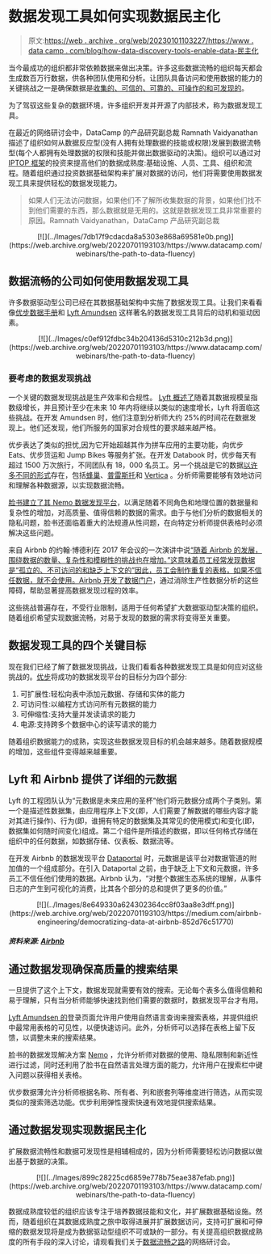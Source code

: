# 数据发现工具如何实现数据民主化

> 原文:[https://web . archive . org/web/20230101103227/https://www . data camp . com/blog/how-data-discovery-tools-enable-data-民主化](https://web.archive.org/web/20230101103227/https://www.datacamp.com/blog/how-data-discovery-tools-enable-data-democratization)

当今最成功的组织都非常依赖数据来做出决策。许多这些数据流畅的组织每天都会生成数百万行数据，供各种团队使用和分析。让团队具备访问和使用数据的能力的关键挑战之一是确保数据是[收集的、可信的、可靠的、可操作的和可发现的](https://web.archive.org/web/20220701193103/https://www.datacamp.com/resources/webinars/operationalizing-data-within-large-organizations)。

为了驾驭这些复杂的数据环境，许多组织开发并开源了内部技术，称为数据发现工具。

在最近的网络研讨会中，DataCamp 的产品研究副总裁 Ramnath Vaidyanathan 描述了组织如何从数据反应型(没有人拥有处理数据的技能或权限)发展到数据流畅型(每个人都拥有处理数据的权限和技能并做出数据驱动的决策)。组织可以通过对 [IPTOP 框架](https://web.archive.org/web/20220701193103/https://www.datacamp.com/community/blog/iptop)的投资来提高他们的数据成熟度:基础设施、人员、工具、组织和流程。随着组织通过投资数据基础架构来扩展对数据的访问，他们将需要使用数据发现工具来提供轻松的数据发现能力。

> 如果人们无法访问数据，如果他们不了解所收集数据的背景，如果他们找不到他们需要的东西，那么数据就是无用的。这就是数据发现工具非常重要的原因。Ramnath Vaidyanathan，DataCamp 产品研究副总裁

<center>[![](../Images/7db17f9cdacda8a5303e868a69581e0b.png)](https://web.archive.org/web/20220701193103/https://www.datacamp.com/webinars/the-path-to-data-fluency)</center>

## 数据流畅的公司如何使用数据发现工具

许多数据驱动型公司已经在其数据基础架构中实施了数据发现工具。让我们来看看像[优步数据手册](https://web.archive.org/web/20220701193103/https://eng.uber.com/metadata-insights-databook/)和 [Lyft Amundsen](https://web.archive.org/web/20220701193103/https://www.amundsen.io/) 这样著名的数据发现工具背后的动机和驱动因素。

<center>[![](../Images/c0ef912fdbc34b204136d5310c212b3d.png)](https://web.archive.org/web/20220701193103/https://www.datacamp.com/webinars/the-path-to-data-fluency)</center>

### 要考虑的数据发现挑战

一个关键的数据发现挑战是生产效率和合规性。 [Lyft 概述了](https://web.archive.org/web/20220701193103/https://eng.lyft.com/amundsen-lyfts-data-discovery-metadata-engine-62d27254fbb9)随着其数据规模呈指数级增长，并且预计至少在未来 10 年内将继续以类似的速度增长，Lyft 将面临这些挑战。在开发 Amundsen 时，他们注意到分析师大约 25%的时间花在数据发现上。他们还发现，他们所服务的国家对合规性的要求越来越严格。

优步表达了类似的担忧,因为它开始超越其作为拼车应用的主要功能，向优步 Eats、优步货运和 Jump Bikes 等服务扩张。在开发 Databook 时，优步每天有超过 1500 万次旅行，不同团队有 18，000 名员工。另一个挑战是它的数据[以许多不同的形式](https://web.archive.org/web/20220701193103/https://eng.uber.com/databook/)存在，包括[蜂巢](https://web.archive.org/web/20220701193103/https://hive.apache.org/)、[普雷斯托](https://web.archive.org/web/20220701193103/https://prestodb.io/)和 [Vertica](https://web.archive.org/web/20220701193103/https://www.vertica.com/) 。分析师需要能够有效地访问和理解各种数据源，以实现数据流畅。

[脸书建立了其 Nemo 数据发现平台](https://web.archive.org/web/20220701193103/https://engineering.fb.com/2020/10/09/data-infrastructure/nemo/)，以满足随着不同角色和地理位置的数据量和复杂性的增加，对高质量、值得信赖的数据的需求。由于与他们分析的数据相关的隐私问题，脸书还面临着重大的法规遵从性问题，在向特定分析师提供表格时必须解决这些问题。

来自 Airbnb 的约翰·博德利在 2017 年会议的一次演讲中说[“随着 Airbnb 的发展，围绕数据的数量、复杂性和模糊性的挑战也在增加。”这意味着员工经常发现数据是“孤立的、不可访问的和缺乏上下文的”因此，员工会制作重复的表格，如果不信任数据，就不会使用。Airbnb 开发了](https://web.archive.org/web/20220701193103/https://www.youtube.com/watch?v=gayXC2FDSiA)[数据门户](https://web.archive.org/web/20220701193103/https://medium.com/airbnb-engineering/democratizing-data-at-airbnb-852d76c51770)，通过消除生产性数据分析的这些障碍，帮助显著提高数据发现过程的效率。

这些挑战普遍存在，不受行业限制，适用于任何希望扩大数据驱动型决策的组织。随着组织希望实现数据流畅，对易于发现的数据的需求将变得至关重要。

## 数据发现工具的四个关键目标

现在我们已经了解了数据发现挑战，让我们看看各种数据发现工具是如何应对这些挑战的。[优步](https://web.archive.org/web/20220701193103/https://eng.uber.com/databook/)将成功的数据发现平台的目标分为四个部分:

1.  可扩展性:轻松向表中添加元数据、存储和实体的能力
2.  可访问性:以编程方式访问所有元数据的能力
3.  可伸缩性:支持大量并发读请求的能力
4.  电源:支持跨多个数据中心的读写请求的能力

随着组织数据能力的成熟，实现这些数据发现目标的机会越来越多。随着数据规模的增加，这些组件变得越来越重要。

## Lyft 和 Airbnb 提供了详细的元数据

Lyft 的工程团队认为“元数据是未来应用的圣杯”他们将元数据分成两个子类别。第一个是描述性数据集，由应用程序上下文(即，人们需要了解数据的哪些内容才能对其进行操作)、行为(即，谁拥有特定的数据集及其常见的使用模式)和变化(即，数据集如何随时间变化)组成。第二个组件是所描述的数据，即以任何格式存储在组织中的任何数据，如数据存储、仪表板、数据流等。

在开发 Airbnb 的数据发现平台 [Dataportal](https://web.archive.org/web/20220701193103/https://medium.com/airbnb-engineering/democratizing-data-at-airbnb-852d76c51770) 时，元数据是该平台对数据管道的附加值的一个组成部分。在引入 Dataportal 之前，由于缺乏上下文和元数据，许多员工不信任他们使用的数据。Airbnb 认为，“对整个数据生态系统的理解，从事件日志的产生到可视化的消费，比其各个部分的总和提供了更多的价值。”

<center>[![](../Images/8e649330a624302364cc8f03aa8e3dff.png)](https://web.archive.org/web/20220701193103/https://medium.com/airbnb-engineering/democratizing-data-at-airbnb-852d76c51770)</center>

##### 资料来源: [Airbnb](https://web.archive.org/web/20220701193103/https://medium.com/airbnb-engineering/democratizing-data-at-airbnb-852d76c51770)

## 通过数据发现确保高质量的搜索结果

一旦提供了这个上下文，数据发现就需要有效的搜索。无论每个表多么值得信赖和易于理解，只有当分析师能够快速找到他们需要的数据时，数据发现平台才有用。

[Lyft Amundsen 的](https://web.archive.org/web/20220701193103/https://www.amundsen.io/)登录页面允许用户使用自然语言查询来搜索表格，并提供组织中最常用表格的可见性，以便快速访问。此外，分析师可以选择在表格上留下反馈，以调整未来的搜索结果。

脸书的数据发现解决方案 [Nemo](https://web.archive.org/web/20220701193103/https://engineering.fb.com/2020/10/09/data-infrastructure/nemo/) ，允许分析师对数据的使用、隐私限制和新近性进行过滤，同时还利用了脸书在自然语言处理方面的能力，允许用户在搜索栏中键入问题以获得相关表格。

优步数据薄允许分析师根据名称、所有者、列和嵌套列等维度进行筛选，从而实现类似的搜索筛选功能。优步利用弹性搜索快速有效地提供搜索结果。

## 通过数据发现实现数据民主化

扩展数据流畅性和数据可发现性是相辅相成的，因为分析师需要轻松访问数据以做出基于数据的决策。

<center>[![](../Images/899c28225cd6859e778b75eae387efab.png)](https://web.archive.org/web/20220701193103/https://www.datacamp.com/webinars/the-path-to-data-fluency)</center>

数据成熟度较低的组织应该专注于培养数据技能和文化，并扩展数据基础设施。然而，随着组织在其数据成熟度之旅中取得进展并扩展数据访问，支持可扩展和可伸缩的数据发现将是成为数据驱动型组织不可或缺的一部分。有关提高组织数据成熟度的所有手段的深入讨论，请观看我们关于[数据流畅之路](https://web.archive.org/web/20220701193103/https://www.datacamp.com/webinars/the-path-to-data-fluency)的网络研讨会。